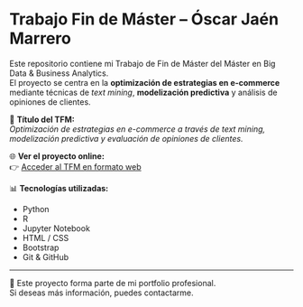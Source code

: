 # Trabajo Fin de Máster – Óscar Jaén Marrero

Este repositorio contiene mi Trabajo de Fin de Máster del Máster en Big Data & Business Analytics.  
El proyecto se centra en la **optimización de estrategias en e-commerce** mediante técnicas de *text mining*, **modelización predictiva** y análisis de opiniones de clientes.

📄 **Título del TFM:**  
*Optimización de estrategias en e-commerce a través de text mining, modelización predictiva y evaluación de opiniones de clientes.*

🌐 **Ver el proyecto online:**  
👉 [Acceder al TFM en formato web](https://jaenosc.github.io/TFM/TFM_Oscar_Jaen.html)

📊 **Tecnologías utilizadas:**
- Python
- R
- Jupyter Notebook
- HTML / CSS
- Bootstrap
- Git & GitHub

---

💼 Este proyecto forma parte de mi portfolio profesional.  
Si deseas más información, puedes contactarme.
